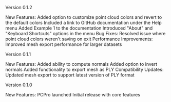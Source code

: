 Version 0.1.2

New Features:
Added option to customize point cloud colors and revert to the default colors
Included a link to GitHub documentation under the Help menu
Added Example 1 to the documentation
Introduced "About" and "Keyboard Shortcuts" options in the menu
Bug Fixes:
Resolved issue where point cloud colors weren't saving on exit
Performance Improvements:
Improved mesh export performance for larger datasets

Version 0.1.1

New Features:
Added ability to compute normals
Added option to invert normals
Added functionality to export mesh as PLY
Compatibility Updates:
Updated mesh export to support latest version of PLY format

Version 0.1.0

New Features:
PCPro launched
Initial release with core features